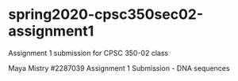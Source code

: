 # spring2020-cpsc350sec02-assignment1

Assignment 1 submission for CPSC 350-02 class

Maya Mistry
#2287039
Assignment 1 Submission - DNA sequences
